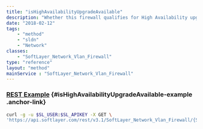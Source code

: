 ```yaml
---
title: "isHighAvailabilityUpgradeAvailable"
description: "Whether this firewall qualifies for High Availability upgrade. "
date: "2018-02-12"
tags:
    - "method"
    - "sldn"
    - "Network"
classes:
    - "SoftLayer_Network_Vlan_Firewall"
type: "reference"
layout: "method"
mainService : "SoftLayer_Network_Vlan_Firewall"
---
```


### [REST Example](#isHighAvailabilityUpgradeAvailable-example) <a href="/article/rest/"><i class="fas fa-question"></i></a> {#isHighAvailabilityUpgradeAvailable-example .anchor-link} 
```bash
curl -g -u $SL_USER:$SL_APIKEY -X GET \
'https://api.softlayer.com/rest/v3.1/SoftLayer_Network_Vlan_Firewall/{SoftLayer_Network_Vlan_FirewallID}/isHighAvailabilityUpgradeAvailable'
```
